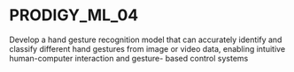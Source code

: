 # PRODIGY_ML_04
Develop a hand gesture recognition model that can accurately identify and classify different hand gestures from image or video data, enabling intuitive human-computer interaction and gesture- based control systems
